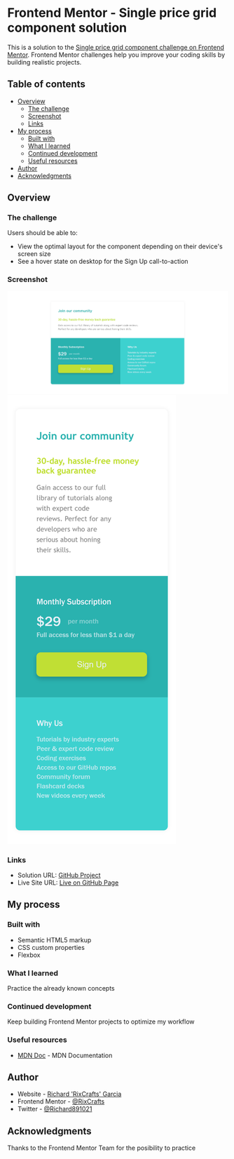 # Frontend Mentor - Single price grid component solution

This is a solution to the [Single price grid component challenge on Frontend Mentor](https://www.frontendmentor.io/challenges/single-price-grid-component-5ce41129d0ff452fec5abbbc). Frontend Mentor challenges help you improve your coding skills by building realistic projects. 

## Table of contents

- [Overview](#overview)
  - [The challenge](#the-challenge)
  - [Screenshot](#screenshot)
  - [Links](#links)
- [My process](#my-process)
  - [Built with](#built-with)
  - [What I learned](#what-i-learned)
  - [Continued development](#continued-development)
  - [Useful resources](#useful-resources)
- [Author](#author)
- [Acknowledgments](#acknowledgments)

## Overview

### The challenge

Users should be able to:

- View the optimal layout for the component depending on their device's screen size
- See a hover state on desktop for the Sign Up call-to-action

### Screenshot

![Desktop UI](./design/Screenshot%20Desktop.png)
![Mobile UI](./design/Screenshot%20Mobile.png)

### Links

- Solution URL: [GitHub Project](https://github.com/RixCrafts/Frontend-Mentor/tree/master/Projects/Single%20Price%20Grid%20Component)
- Live Site URL: [Live on GitHub Page](https://rixcrafts.github.io/Frontend-Mentor/Projects/Single%20Price%20Grid%20Component/index.html)

## My process

### Built with

- Semantic HTML5 markup
- CSS custom properties
- Flexbox

### What I learned

Practice the already known concepts

### Continued development

Keep building Frontend Mentor projects to optimize my workflow

### Useful resources

- [MDN Doc](https://developer.mozilla.org/en-US/) - MDN Documentation

## Author

- Website - [Richard 'RixCrafts' Garcia](https://www.your-site.com)
- Frontend Mentor - [@RixCrafts](https://www.frontendmentor.io/profile/RixCrafts)
- Twitter - [@Richard891021](https://twitter.com/Richard891021)

## Acknowledgments

Thanks to the Frontend Mentor Team for the posibility to practice